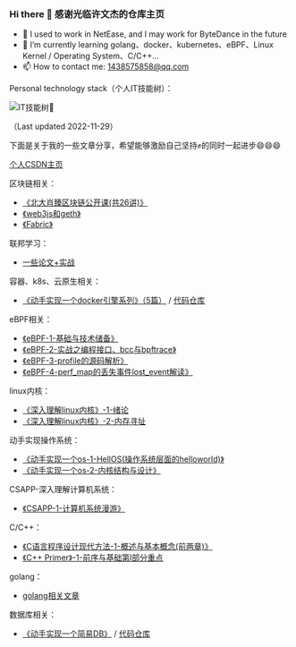 ### Hi there 👋 感谢光临许文杰的仓库主页

- 🔭 I used to work in NetEase, and I may work for ByteDance in the future
- 🌱 I’m currently learning golang、docker、kubernetes、eBPF、Linux Kernel / Operating System、C/C++...
- 📫 How to contact me: 1438575858@qq.com

Personal technology stack（个人IT技能树）：

![IT技能树🌲](http://xwjpics.gumptlu.work/qinniu_uPic/IT技能树.png)

（Last updated 2022-11-29）

下面是关于我的一些文章分享，希望能够激励自己坚持✊的同时一起进步😄😄😄

[个人CSDN主页](https://blog.csdn.net/weixin_43988498)

区块链相关：
* [《北大肖臻区块链公开课(共26讲)》](https://blog.csdn.net/weixin_43988498/category_10443931.html)
* [《web3js和geth》](https://blog.csdn.net/weixin_43988498/category_11842776.html)
* [《Fabric》](https://blog.csdn.net/weixin_43988498/category_11842773.html)

联邦学习：
* [一些论文+实战](https://blog.csdn.net/weixin_43988498/category_10956310.html)

容器、k8s、云原生相关：
* [《动手实现一个docker引擎系列》（5篇）](https://blog.csdn.net/weixin_43988498/category_12124744.html)  / [代码仓库](https://github.com/xwjahahahaha/mydocker)

eBPF相关：
* [《eBPF-1-基础与技术储备》](https://blog.csdn.net/weixin_43988498/article/details/124937929)
* [《eBPF-2-实战之编程接口、bcc与bpftrace》](https://blog.csdn.net/weixin_43988498/article/details/125113777)
* [《eBPF-3-profile的源码解析》](https://blog.csdn.net/weixin_43988498/article/details/125607693)
* [《eBPF-4-perf_map的丢失事件lost_event解读》](https://blog.csdn.net/weixin_43988498/article/details/125993233)

linux内核：
* [《深入理解linux内核》-1-绪论](https://blog.csdn.net/weixin_43988498/article/details/125464889?spm=1001.2014.3001.5502)
* [《深入理解linux内核》-2-内存寻址](https://blog.csdn.net/weixin_43988498/article/details/125825057)

动手实现操作系统：
* [《动手实现一个os-1-HellOS(操作系统层面的helloworld)》](https://blog.csdn.net/weixin_43988498/article/details/125857595)
* [《动手实现一个os-2-内核结构与设计》](https://blog.csdn.net/weixin_43988498/article/details/127519878)

CSAPP-深入理解计算机系统：
* [《CSAPP-1-计算机系统漫游》](https://blog.csdn.net/weixin_43988498/article/details/125022225?spm=1001.2014.3001.5502)

C/C++：
* [《C语言程序设计现代方法-1-概述与基本概念(前两章)》](https://blog.csdn.net/weixin_43988498/article/details/125036270?spm=1001.2014.3001.5502)
* [《C++ Primer》-1-前序与基础第I部分重点](https://blog.csdn.net/weixin_43988498/article/details/128105857)

golang：
* [golang相关文章](https://blog.csdn.net/weixin_43988498/category_10600295.html?spm=1001.2014.3001.5482)

数据库相关：
* [《动手实现一个简易DB》](https://blog.csdn.net/weixin_43988498/category_12124760.html)  / [代码仓库](https://github.com/xwjahahahaha/myMiniDB)
